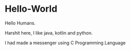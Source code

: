 # Hello-World

Hello Humans.

Harshit here, I like java, kotlin and  python.

I had made a messenger using C Programming Language
